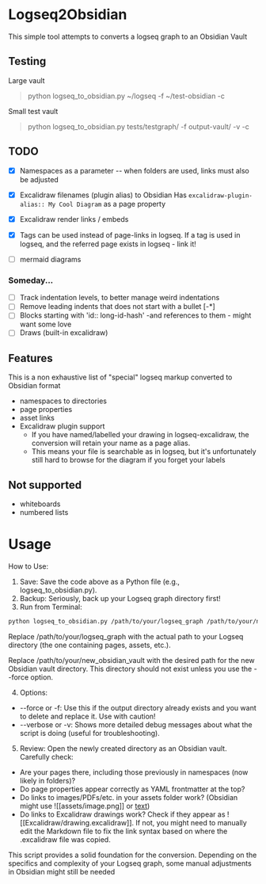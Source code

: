 
# Logseq2Obsidian

This simple tool attempts to converts a logseq graph to an Obsidian Vault

## Testing

Large vault
> python logseq_to_obsidian.py ~/logseq -f ~/test-obsidian -c 

Small test vault
> python logseq_to_obsidian.py tests/testgraph/ -f output-vault/  -v -c

## TODO

- [x] Namespaces as a parameter -- when folders are used, links must also be adjusted
- [x] Excalidraw filenames (plugin alias) to Obsidian
    Has `excalidraw-plugin-alias:: My Cool Diagram` as a page property

- [x] Excalidraw render links / embeds
- [x] Tags can be used instead of page-links in logseq. If a tag is used in logseq, and the referred page exists in logseq - link it! 
- [ ] mermaid diagrams

### Someday...
- [ ] Track indentation levels, to better manage weird indentations
- [ ] Remove leading indents that does not start with a bullet [\-*]
- [ ] Blocks starting with 'id:: long-id-hash' -and references to them - might want some love
- [ ] Draws (built-in excalidraw)

## Features

This is a non exhaustive list of "special" logseq markup converted to Obsidian format

- namespaces to directories
- page properties
- asset links
- Excalidraw plugin support 
    - If you have named/labelled your drawing in logseq-excalidraw, the conversion will retain your name as a page alias. 
    - This means your file is searchable as in logseq, but it's unfortunately still hard to browse for the diagram if you forget your labels


## Not supported

- whiteboards 
- numbered lists

# Usage

How to Use:

1. Save: Save the code above as a Python file (e.g., logseq_to_obsidian.py).
1.  Backup: Seriously, back up your Logseq graph directory first!
1.  Run from Terminal:

```bash
python logseq_to_obsidian.py /path/to/your/logseq_graph /path/to/your/new_obsidian_vault
```

Replace /path/to/your/logseq_graph with the actual path to your Logseq directory (the one containing pages, assets, etc.).

Replace /path/to/your/new_obsidian_vault with the desired path for the new Obsidian vault directory. This directory should not exist unless you use the --force option.

4. Options:
  - --force or -f: Use this if the output directory already exists and you want to delete and replace it. Use with caution!
  - --verbose or -v: Shows more detailed debug messages about what the script is doing (useful for troubleshooting).

5. Review: Open the newly created directory as an Obsidian vault. Carefully check:
  - Are your pages there, including those previously in namespaces (now likely in folders)?
  - Do page properties appear correctly as YAML frontmatter at the top?
  - Do links to images/PDFs/etc. in your assets folder work? (Obsidian might use ![[assets/image.png]] or [text](assets/doc.pdf))
  - Do links to Excalidraw drawings work? Check if they appear as ![[Excalidraw/drawing.excalidraw]]. If not, you might need to manually edit the Markdown file to fix the link syntax based on where the .excalidraw file was copied.


This script provides a solid foundation for the conversion. Depending on the specifics and complexity of your Logseq graph, some manual adjustments in Obsidian might still be needed
